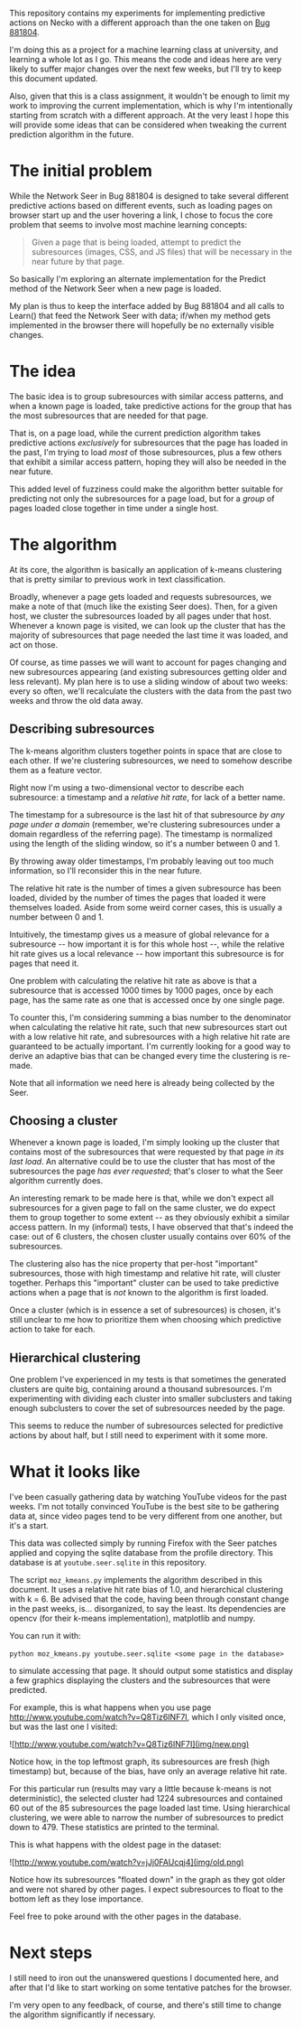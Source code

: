 This repository contains my experiments for implementing predictive actions on
Necko with a different approach than the one taken on [Bug 881804](https://bugzilla.mozilla.org/show_bug.cgi?id=881804).

I'm doing this as a project for a machine learning class at university, and
learning a whole lot as I go. This means the code and ideas here are very likely
to suffer major changes over the next few weeks, but I'll try to keep this
document updated.

Also, given that this is a class assignment, it wouldn't be enough to limit my
work to improving the current implementation, which is why I'm intentionally
starting from scratch with a different approach. At the very least I hope
this will provide some ideas that can be considered when tweaking the current
prediction algorithm in the future.

# The initial problem

While the Network Seer in Bug 881804 is designed to take several different
predictive actions based on different events, such as loading pages on
browser start up and the user hovering a link, I chose to focus the core
problem that seems to involve most machine learning concepts:

> Given a page that is being loaded, attempt to predict the subresources (images,
> CSS, and JS files) that will be necessary in the near future by that page.

So basically I'm exploring an alternate implementation for the Predict method of
the Network Seer when a new page is loaded.

My plan is thus to keep the interface added by Bug 881804 and all calls to
Learn() that feed the Network Seer with data; if/when my method gets
implemented in the browser there will hopefully be no externally visible
changes.

# The idea

The basic idea is to group subresources with similar access patterns, and when a
known page is loaded, take predictive actions for the group that has the most
subresources that are needed for that page.

That is, on a page load, while the current prediction algorithm takes predictive
actions _exclusively_ for subresources that the page has loaded in the past, I'm
trying to load _most_ of those subresources, plus a few others that exhibit
a similar access pattern, hoping they will also be needed in the near future.

This added level of fuzziness could make the algorithm better suitable for
predicting not only the subresources for a page load, but for a _group_ of pages
loaded close together in time under a single host.

# The algorithm

At its core, the algorithm is basically an application of k-means clustering
that is pretty similar to previous work in text classification.

Broadly, whenever a page gets loaded and requests subresources, we make a note
of that (much like the existing Seer does). Then, for a given host, we cluster
the subresources loaded by all pages under that host. Whenever a known page is
visited, we can look up the cluster that has the majority of subresources that
page needed the last time it was loaded, and act on those.

Of course, as time passes we will want to account for pages changing and new
subresources appearing (and existing subresources getting older and less
relevant). My plan here is to use a sliding window of about two weeks: every so
often, we'll recalculate the clusters with the data from the past two weeks and
throw the old data away.

## Describing subresources

The k-means algorithm clusters together points in space that are close to each
other. If we're clustering subresources, we need to somehow describe them as
a feature vector.

Right now I'm using a two-dimensional vector to describe each subresource: a
timestamp and a _relative hit rate_, for lack of a better name.

The timestamp for a subresource is the last hit of that subresource _by any
page under a domain_ (remember, we're clustering subresources under a domain
regardless of the referring page). The timestamp is normalized using the length
of the sliding window, so it's a number between 0 and 1.

By throwing away older timestamps, I'm probably leaving out too much
information, so I'll reconsider this in the near future.

The relative hit rate is the number of times a given subresource has been
loaded, divided by the number of times the pages that loaded it were themselves
loaded. Aside from some weird corner cases, this is usually a number between 0
and 1.

Intuitively, the timestamp gives us a measure of global relevance for a
subresource -- how important it is for this whole host --, while the relative
hit rate gives us a local relevance -- how important this subresource is for
pages that need it.

One problem with calculating the relative hit rate as above is that a
subresource that is accessed 1000 times by 1000 pages, once by each page, has
the same rate as one that is accessed once by one single page.

To counter this, I'm considering summing a bias number to the denominator when
calculating the relative hit rate, such that new subresources start out with a
low relative hit rate, and subresources with a high relative hit rate are
guaranteed to be actually important. I'm currently looking for a good way to
derive an adaptive bias that can be changed every time the clustering is
re-made.

Note that all information we need here is already being collected by the Seer.

## Choosing a cluster

Whenever a known page is loaded, I'm simply looking up the cluster that contains
most of the subresources that were requested by that page _in its last load_. An
alternative could be to use the cluster that has most of the subresources the
page _has ever requested_; that's closer to what the Seer algorithm currently
does.

An interesting remark to be made here is that, while we don't expect all
subresources for a given page to fall on the same cluster, we do expect them to
group together to some extent -- as they obviously exhibit a similar access
pattern. In my (informal) tests, I have observed that that's indeed the case:
out of 6 clusters, the chosen cluster usually contains over 60% of the subresources.

The clustering also has the nice property that per-host "important"
subresources, those with high timestamp and relative hit rate, will cluster
together. Perhaps this "important" cluster can be used to take predictive
actions when a page that is _not_ known to the algorithm is first loaded.

Once a cluster (which is in essence a set of subresources) is chosen, it's still
unclear to me how to prioritize them when choosing which predictive action to
take for each.

## Hierarchical clustering

One problem I've experienced in my tests is that sometimes the generated
clusters are quite big, containing around a thousand subresources. I'm
experimenting with dividing each cluster into smaller subclusters and taking
enough subclusters to cover the set of subresources needed by the page.

This seems to reduce the number of subresources selected for predictive actions
by about half, but I still need to experiment with it some more.

# What it looks like

I've been casually gathering data by watching YouTube videos for the past weeks.
I'm not totally convinced YouTube is the best site to be gathering data at,
since video pages tend to be very different from one another, but it's a start.

This data was collected simply by running Firefox with the Seer patches applied
and copying the sqlite database from the profile directory. This database is at
`youtube.seer.sqlite` in this repository.

The script `moz_kmeans.py` implements the algorithm described in this document.
It uses a relative hit rate bias of 1.0, and hierarchical clustering with k = 6. Be
advised that the code, having been through constant change in the past weeks,
is... disorganized, to say the least. Its dependencies are opencv (for their
k-means implementation), matplotlib and numpy.

You can run it with:

`python moz_kmeans.py youtube.seer.sqlite <some page in the database>`

to simulate accessing that page. It should output some statistics and display a
few graphics displaying the clusters and the subresources that were predicted.

For example, this is what happens when you use page
<http://www.youtube.com/watch?v=Q8Tiz6INF7I>, which I only visited once, but was
the last one I visited:

![http://www.youtube.com/watch?v=Q8Tiz6INF7I](img/new.png)

Notice how, in the top leftmost graph, its subresources are fresh (high
timestamp) but, because of the bias, have only an average relative hit rate.

For this particular run (results may vary a little because k-means is not
deterministic), the selected cluster had 1224 subresources and contained 60
out of the 85 subresources the page loaded last time. Using hierarchical
clustering, we were able to narrow the number of subresources to predict down to
479. These statistics are printed to the terminal.

This is what happens with the oldest page in the dataset:

![http://www.youtube.com/watch?v=jJj0FAUcqj4](img/old.png)

Notice how its subresources "floated down" in the graph as they got older and
were not shared by other pages. I expect subresources to float to the bottom
left as they lose importance.

Feel free to poke around with the other pages in the database.

# Next steps

I still need to iron out the unanswered questions I documented here, and after
that I'd like to start working on some tentative patches for the browser.

I'm very open to any feedback, of course, and there's still time to change the
algorithm significantly if necessary.
